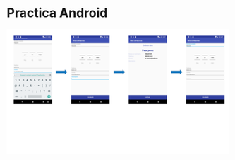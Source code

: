 # Practica Android

<p align="center">

  <img src="https://github.com/Grandez/Practica2/blob/master/Practica3_2/screenshot.png"/>
</p>

